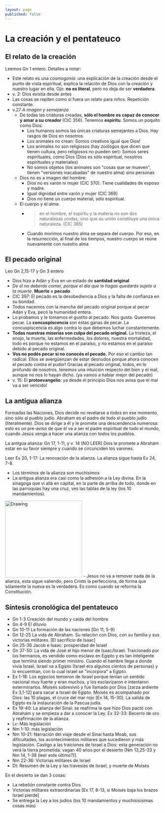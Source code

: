 ```yaml
---
layout: page
published: false
---
```

# La creación y el pentateuco
## El relato de la creación
Leemos Gn 1 entero.
Detalles a notar:
- Este relato es una *cosmogonía*: una explicación de la creación desde el punto de vista espiritual, explica la relación de Dios con la creación y nuestro lugar en ella. Ojo: **no es literal**, pero no deja de ser **verdadera**.
- v. 2: Dios existía desde antes
- Las cosas se repiten como si fuera un relato para niños. Repetición constante.
- v.27 *A imagen y semejanza*
	- De todas las criaturas creadas, **sólo el hombre es capaz de conocer y amar a su creador** (CIC  356). Tenemos **espiritu**. Somos un poquito como Dios:
		- Los humanos somos las únicas criaturas semejantes a Dios. Hay rasgos de Dios en nosotros.
		- Los animales no crean: Somos creativos igual que Dios!
		- Los animales no son religiosos (hay zoólogos que dicen que tienen cultura, pero religiosos no pueden ser): Somos seres espirituales, como Dios (Dios es sólo espiritual, nosotros espirituales y materiales)
		- No somos objetos (los animales son "cosas que se mueven", tienen "versiones inacabadas" de nuestro alma) sino personas
	- Dios no es a imagen del hombre:
		- Dios no es varón ni mujer (CIC 370). Tiene cualidades de esposo y madre.
		- Igual dignidad entre varón y mujer (CIC 369)
		- Dios no tiene un cuerpo material, sólo espiritual.
	- El cuerpo y el alma:
		- >en el hombre, el espíritu y la materia no son dos naturalezas unidas, sino que su unión constituye una única naturaleza. (CIC 365)
		- Cuando morimos nuestro alma se separa del cuerpo. Por eso, en la resurrección, al final de los tiempos, nuestro cuerpo se reúne nuevamente con nuestro alma 

## El pecado original
Leo Gn 2,15-17 y Gn 3 entero
 - Dios hizo a Adán y Eva en un estado de **santidad original**
 - *De él no deberás comer, porque el día que lo hagas quedarás sujeto a la muerte*. **Muerte = pecado**
 - CIC 397: El pecado es la desobediencia a Dios y la falta de confianza en su bondad.
 - Todos nacemos con la mancha del pecado original porque al pecar Adán y Eva, pecó la humanidad entera.
 - Lo probamos y le tomamos el gustito al pecado. Nos gusta. Queremos pecar. La **concuspiscencia** son estas ganas de pecar. La concuspiscencia es algo contra lo que debemos luchar constantemente.
 - **Todas nuestras miserias son culpa del pecado original.** La tristeza, el enojo, la muerte, las enfermedades, los dolores, nuestra mortalidad, todo es porque no estamos en el paraíso, y no estamos en el paraíso debido al pecado original.
 - **Vos no podés pecar si no conocés el pecado.** Por eso el cambio tan radical. Ellos se avergüenzan de estar desnudos porque ahora conocen el pecado contra el pudor! Gracias al pecado original, todos, en lo profundo de nosotros, tenemos una intuición respecto del bien y el mal, aunque no nos lo hayan dicho. (ya vamos a hablar mejor del pecado)
 - v. 15: El **protoevangelio**: ya desde el princípio Dios nos avisa que el mal va a ser vencido!

## La antígua alianza

Formadas las Naciones, Dios decide no revelarse a todos en ese momento, sino sólo al pueblo judío. Abraham es el padre de todo el pueblo judío (literalmente). Dios se dirige a él y le promete una descendencia numerosa: esto es un pre-aviso de que él va a ser el padre espiritual de todo el mundo, cuando Jesús venga a hacer una alianza con *todos* los pueblos.

La antígua alianza: Gn 17, 1-11, y v. 14 [NO LEER] Dios le promete a Abrahám estar en su favor siempre y cuando se circunciden los varones.

Leer Ex 20, 1-17: La renovación de la alianza. La alianza sigue hasta Ex 24, 7-8.
- Los términos de la alianza son muchisimos
- La antigua alianza era casi como la adhesión a la Ley divina. En la sinagoga que vi allá en capital, en la parte de arriba de todo, donde en las parroquias hay una cruz, ves las tablas de la ley (los 10 mandamientos).  
<img src="https://upload.wikimedia.org/wikipedia/commons/a/a2/Buenos_Aires_-_Sinagoga_Central_-_200712.jpg" alt="Drawing" width=250px/>
- Jesus no va a remover nada de la alianza, esta sigue valiendo, pero Cristo la perfecciona, de forma que sólamente la nueva es la verdadera. Es como cuando se reforma la Constitución.

## Síntesis cronológica del pentateuco

 - Gn 1-3  Creación del mundo y caída del hombre
 - Gn 4-9 El diluvio
 - Gn 10-11 La formación de las naciones [Gn 11, 5-9]
 - Gn 12-25 La vida de Abraham. Su relación con Dios, con su família y sus victorias militares. [El sacrificio de Isaac]
 - Gn 25-36 Jacob e Isaac: prosperidad de Israel
 - Gn 37-50: La vida de José el hijo menor de Isaac/Israel. Traicionado por los hermanos, es vendido como esclavo en Egipto y es tan inteligente que termina siendo primer ministro. Cuando el hambre llega a donde vivía Israel, Israel va a Egipto (Israel era algunos cientos de personas) y lo encuentran, con lo cual Israel se "incorpora" a Egipto.
 - Ex 1-18: Los egipcios temieron de Israel porque tenían un sentido nacional muy fuerte y eran muchos, y los esclavizaron e intentaron exterminarlos. Moisés sobrevivió y fue llamado por Dios [zarza ardiente Ex 3,1-12] para sacar a Israel de Egipto. Moisés es acompañado por Dios: las 10 plagas, el cruce del mar rojo [Ex 14, 15-30]. La salida de Egipto es la instauración de la Pascua judía.
 - Ex 19-40: La alianza del Sinaí: se reafirma la que hizo Dios pactó con Abrahám y se empieza a dar a conocer la Ley. Ex 32-33: Becerro de oro y reafirmación de la alianza. 
 - Lv: Más legislación
 - Nm 1-10: más legislación
 - Nm 10-21: Narración del viaje desde el Sinaí hasta Moab, sus dificultades, los acontecimientos militares que sucedieron y más legislación. Castigo a las traiciones de Israel a Dios: esta generación no verá la tierra prometida: vagan 40 años por el desierto [Nm 13,25-33 y Nm 14, 1-38 (leer este último?)].
 - Nm 22-36: Victorias militares de Israel
 - Dt: Resumen de la Ley y las travesías de Israel, y muerte de Moisés

En el desierto se dan 3 cosas:
- La rebelión constante contra Dios
- Victorias militares extraordinarias [Ex 17, 8-13, si Moisés baja los brazos Israel pierde]
- Se entrega la Ley a los judíos (los 10 mandamientos y muchisisisimas cosas más)